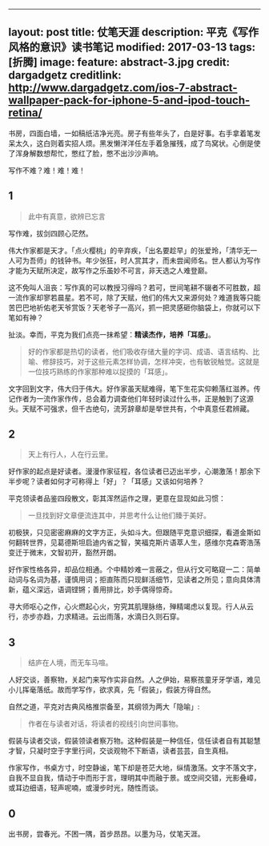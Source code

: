

---
layout: post
title: 仗笔天涯
description: 平克《写作风格的意识》读书笔记
modified: 2017-03-13
tags: [折腾]
image:
  feature: abstract-3.jpg
  credit: dargadgetz
  creditlink: http://www.dargadgetz.com/ios-7-abstract-wallpaper-pack-for-iphone-5-and-ipod-touch-retina/
---


书房，四面白墙，一如稿纸洁净光亮。房子有些年头了，白是好事。右手拿着笔发呆太久，这白则着实招人烦。黑发懒洋洋任左手着急摧残，成了鸟窝状。心倒是使了浑身解数想帮忙，憋红了脸，憋不出沙沙声响。

写作不难？难！难！难！

## 1

>此中有真意，欲辨已忘言

写作难，拔剑四顾心茫然。

伟大作家都是天才。「点火樱桃」的辛弃疾，「出名要趁早」的张爱玲，「清华无一人可为吾师」的钱钟书。年少张狂，时人赏其才，而未尝闻师名。世人都认为写作才能为天赋所决定，故写作之乐虽妙不可言，非天选之人难登巅。

这不免叫人沮丧：写作真的可以教授习得吗？若可，世间笔耕不辍者不可胜数，超一流作家却寥若晨星。若不可，除了天赋，他们的伟大又来源何处？难道我等只能苦巴巴地祈佑老天爷赏饭？天老爷子一高兴，抓一把灵感砸你脑袋上，你就可以下笔如有神？

扯淡。幸而，平克为我们点亮一抹希望：**精读杰作，培养「耳感」**。

>好的作家都是热切的读者，他们吸收存储大量的字词、成语、语言结构、比喻、修辞技巧，对于这些元素怎样协调，怎样冲突，也有敏锐触觉。这就是一位技巧熟练的作家那种难以捉摸的「耳感」。

文字回到文字，伟大归于伟大。好作家虽天赋难得，笔下生花实仰赖落红滋养。传记作者为一流作家作传，总会着力调查他们年轻时读过什么书，正是触到了这源头。天赋不可强求，但千古绝句，流芳辞章却是举世共有，个中真意任君辨藏。

## 2

>天上有行人，人在行云里。

好作家的起点是好读者。漫漫作家征程，各位读者已迈出半步，心潮激荡！那余下半步呢？读者如何才可称得上「好」？「耳感」又该如何培养？

平克领读者品鉴四段散文，彰其浑然运作之理，更意在显现如此习惯：

>一旦找到好文章便流连其中，并思考什么让他们臻于美好。

初极狭，只见密密麻麻的文字方正，头如斗大。但跟随平克意识细探，看道金斯如何翻转世界，见葛德斯坦启迪内省之智，笑福克斯片语萃人生，感维尔克森寄浩荡变迁于微末，文智初开，豁然开朗。

好作家性格各异，却品位相通。个中精妙难一言蔽之，但从行文可略窥一二：简单动词与名词为基，谨慎用词；拒直陈而只现鲜活细节，见读者之所见；意向具体清新，蕴义深远，语调铿锵；善用排比，妙手偶得惊奇。

寻大师呕心之作，心火燃起心火，穷究其肌理脉络，殚精竭虑以复现。行人从云行，亦步亦趋，力求精进。云出雨落，水滴日久则石穿。

## 3

>结庐在人境，而无车马喧。

人好交谈，善察物，关起门来写作实非自然。人之伊始，易察孩童牙牙学语，难见小儿挥毫落纸。故而学写作，欲求真，先「假装」，假装方得自然。

自然之道，平克对古典风格推崇备至，其纲领为两大「隐喻」:

>作者在与读者对话，将读者的视线引向世间事物。

假装与读者交谈，假装领读者察万物。这种假装是一种信任，信任读者自有其聪慧才智，只凝时空于字里行间，交谈观物不下断语，读者芸芸，自生真相。

作家写作，书桌方寸，时空静谧，笔下却是苍茫大地，纵情激荡。文字不落文字，自我不显自我，情动于中而形于言，理明其中而融于景。或空间交错，光影叠嶂，或耳边细语，轻声呢喃，或漫步时光，随性而谈。

## 0

出书房，尝春光。不困一隅，首步昂昂。以墨为马，仗笔天涯。 



